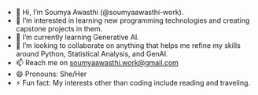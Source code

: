 - 👋 Hi, I’m Soumya Awasthi (@soumyaawasthi-work).
- 👀 I’m interested in learning new programming technologies and creating capstone projects in them.
- 🌱 I’m currently learning Generative AI.
- 💞️ I’m looking to collaborate on anything that helps me refine my skills around Python, Statistical Analysis, and GenAI. 
- 📫 Reach me on soumyaawasthi.work@gmail.com
- 😄 Pronouns: She/Her
- ⚡ Fun fact: My interests other than coding include reading and traveling.

<!---
soumyaawasthi-work/soumyaawasthi-work is a ✨ special ✨ repository because its `README.md` (this file) appears on your GitHub profile.
You can click the Preview link to take a look at your changes.
--->
